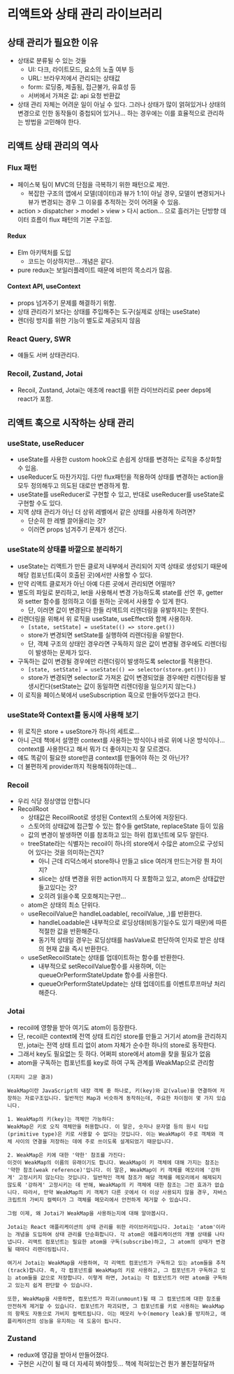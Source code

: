 # 리액트와 상태 관리 라이브러리

## 상태 관리가 필요한 이유

- 상태로 분류될 수 있는 것들
  - UI: 다크, 라이트모드, 요소의 노출 여부 등
  - URL: 브라우저에서 관리되는 상태값
  - form: 로딩중, 제출됨, 접근불가, 유효성 등
  - 서버에서 가져온 값: api 요청 반환값
- 상태 관리 자체는 어려운 일이 아닐 수 있다. 그러나 상태가 많이 얽혀있거나 상태의 변경으로 인한 동작들이 중첩되어 있거나... 하는 경우에는 이를 효율적으로 관리하는 방법을 고민해야 한다.

## 리액트 상태 관리의 역사

### Flux 패턴

- 페이스북 팀이 MVC의 단점을 극복하기 위한 패턴으로 제안.
  - 복잡한 구조의 앱에서 모델(데이터)과 뷰가 1:1이 아닐 경우, 모델이 변경되거나 뷰가 변경되는 경우 그 이유를 추적하는 것이 어려울 수 있음.
- action > dispatcher > model > view > 다시 action... 으로 흘러가는 단방향 데이터 흐름이 flux 패턴의 기본 구조임.

#### Redux

- Elm 아키텍처를 도입
  - 코드는 이상하지만... 개념은 같다.
- pure redux는 보일러플레이트 때문에 비판의 목소리가 많음.

#### Context API, useContext

- props 넘겨주기 문제를 해결하기 위함.
- 상태 관리라기 보다는 상태를 주입해주는 도구(실제로 상태는 useState)
- 렌더링 방지를 위한 기능이 별도로 제공되지 않음

### React Query, SWR

- 얘들도 서버 상태관리다.

### Recoil, Zustand, Jotai

- Recoil, Zustand, Jotai는 애초에 react를 위한 라이브러리로 peer deps에 react가 포함.

## 리액트 훅으로 시작하는 상태 관리

### useState, useReducer

- useState를 사용한 custom hook으로 손쉽게 상태를 변경하는 로직을 추상화할 수 있음.
- useReducer도 마찬가지임. 다만 flux패턴을 적용하여 상태를 변경하는 action을 모두 정의해두고 의도된 대로만 변경하게 함.
- useState를 useReducer로 구현할 수 있고, 반대로 useReducer를 useState로 구현할 수도 있다.
- 지역 상태 관리가 아닌 더 상위 레벨에서 같은 상태를 사용하게 하려면?
  - 단순히 한 레벨 끌어올리는 것?
  - 이러면 props 넘겨주기 문제가 생긴다.

### useState의 상태를 바깥으로 분리하기

- useState는 리액트가 만든 클로저 내부에서 관리되어 지역 상태로 생성되기 때문에 해당 컴포넌트(훅이 호출된 곳)에서만 사용할 수 있다.
- 만약 리액트 클로저가 아닌 아예 다른 곳에서 관리되면 어떨까?
- 별도의 파일로 분리하고, let을 사용해서 변경 가능하도록 state를 선언 후, getter와 setter 함수를 정의하고 이를 원하는 곳에서 사용할 수 있게 한다.
  - 단, 이러면 값이 변경된다 한들 리액트의 리렌더링을 유발하지는 못한다.
- 리렌더링을 위해서 위 로직을 useState, useEffect와 함께 사용하자.
  - `[state, setState] = useState(() => store.get())`
  - store가 변경되면 setState를 실행하여 리렌더링을 유발한다.
  - 단, 객체 구조의 상태인 경우라면 구독하지 않은 값이 변경될 경우에도 리렌더링이 발생하는 문제가 있다.
- 구독하는 값이 변경될 경우에만 리렌더링이 발생하도록 selector를 적용한다.
  - `[state, setState] = useState(() => selector(store.get()))`
  - store가 변경되면 selector로 가져온 값이 변경되었을 경우에만 리렌더링을 발생시킨다(setState는 값이 동일하면 리렌더링을 일으키지 않는다.)
- 이 로직을 페이스북에서 useSubscription 훅으로 만들어두었다고 한다.

### useState와 Context를 동시에 사용해 보기

- 위 로직은 store + useStore가 하나의 세트로...
- 아니 근데 책에서 설명한 context를 사용하는 방식이나 바로 위에 나온 방식이나... context를 사용한다고 해서 뭐가 더 좋아지는지 잘 모르겠다.
- 얘도 똑같이 필요한 store만큼 context를 만들어야 하는 것 아닌가?
- 더 불편하게 provider까지 적용해줘야하는데...

### Recoil

- 우리 식당 정상영업 안합니다
- RecoilRoot
  - 상태값은 RecoilRoot로 생성된 Context의 스토어에 저장된다.
  - 스토어의 상태값에 접근할 수 있는 함수들 getState, replaceState 등이 있음
  - 값의 변경이 발생하면 이를 참조하고 있는 하위 컴포넌트에 모두 알린다.
  - treeState라는 식별자는 recoil이 하나의 store에서 수많은 atom으로 구성되어 있다는 것을 의미하는건지?
    - 아니 근데 리덕스에서 store하나 만들고 slice 여러개 만드는거랑 뭔 차이지?
    - slice는 상태 변경을 위한 action까지 다 포함하고 있고, atom은 상태값만 들고있다는 것?
    - 오히려 읽을수록 모호해지는구만...
  - atom은 상태의 최소 단위다.
  - useRecoilValue은 handleLoadable(, recoilValue, ,)를 반환한다.
    - handleLoadable은 내부적으로 로딩상태(비동기일수도 있기 때문)에 따른 적절한 값을 반환해준다.
    - 동기적 상태일 경우는 로딩상태를 hasValue로 판단하여 인자로 받은 상태의 현재 값을 즉시 반환한다.
  - useSetRecoilState는 상태를 업데이트하는 함수를 반환한다.
    - 내부적으로 setRecoilValue함수를 사용하며, 이는 queueOrPerformStateUpdate 함수를 사용한다.
    - queueOrPerformStateUpdate는 상태 업데이트를 이벤트루프마냥 처리해준다.

### Jotai

- recoil에 영향을 받아 여기도 atom이 등장한다.
- 단, recoil은 context에 전역 상태 트리인 store를 만들고 거기서 atom을 관리하지만, jotai는 전역 상태 트리 없이 atom 자체가 순수한 하나의 store로 동작한다.
- 그래서 key도 필요없는 듯 하다. 어쩌피 store에서 atom을 찾을 필요가 없음
- atom을 구독하는 컴포넌트를 key로 하여 구독 관계를 WeakMap으로 관리함

```
(지피티 고문 결과)

WeakMap이란 JavaScript의 내장 객체 중 하나로, 키(key)와 값(value)을 연결하여 저장하는 자료구조입니다. 일반적인 Map과 비슷하게 동작하는데, 주요한 차이점이 몇 가지 있습니다.

1. WeakMap의 키(key)는 객체만 가능하다:
WeakMap은 키로 오직 객체만을 허용합니다. 이 말은, 숫자나 문자열 등의 원시 타입(primitive type)은 키로 사용할 수 없다는 것입니다. 이는 WeakMap이 주로 객체와 객체 사이의 연결을 저장하는 데에 주로 쓰이도록 설계되었기 때문입니다.

2. WeakMap은 키에 대한 '약한' 참조를 가진다:
이것이 WeakMap의 이름의 유래이기도 합니다. WeakMap이 키 객체에 대해 가지는 참조는 '약한 참조(weak reference)'입니다. 이 말은, WeakMap이 키 객체를 메모리에 '강하게' 고정시키지 않는다는 것입니다. 일반적인 객체 참조가 해당 객체를 메모리에서 해제되지 않도록 '강하게' 고정시키는 데 반해, WeakMap의 키 객체에 대한 참조는 그런 효과가 없습니다. 따라서, 만약 WeakMap의 키 객체가 다른 곳에서 더 이상 사용되지 않을 경우, 자바스크립트의 가비지 컬렉터가 그 객체를 메모리에서 안전하게 제거할 수 있습니다.

그럼 이제, 왜 Jotai가 WeakMap을 사용하는지에 대해 알아봅시다.

Jotai는 React 애플리케이션의 상태 관리를 위한 라이브러리입니다. Jotai는 'atom'이라는 개념을 도입하여 상태 관리를 단순화합니다. 각 atom은 애플리케이션의 개별 상태를 나타냅니다. 리액트 컴포넌트는 필요한 atom을 구독(subscribe)하고, 그 atom의 상태가 변경될 때마다 리렌더링됩니다.

여기서 Jotai는 WeakMap을 사용하여, 각 리액트 컴포넌트가 구독하고 있는 atom들을 추적(track)합니다. 즉, 각 컴포넌트를 WeakMap의 키로 사용하고, 그 컴포넌트가 구독하고 있는 atom들을 값으로 저장합니다. 이렇게 하면, Jotai는 각 컴포넌트가 어떤 atom을 구독하고 있는지 쉽게 판단할 수 있습니다.

또한, WeakMap을 사용하면, 컴포넌트가 파괴(unmount)될 때 그 컴포넌트에 대한 참조를 안전하게 제거할 수 있습니다. 컴포넌트가 파괴되면, 그 컴포넌트를 키로 사용하는 WeakMap의 항목도 자동으로 가비지 컬렉트됩니다. 이는 메모리 누수(memory leak)를 방지하고, 애플리케이션의 성능을 유지하는 데 도움이 됩니다.
```

### Zustand

- redux에 영감을 받아서 만들어졌다.
- 구현은 시간이 될 때 더 자세히 봐야할듯... 책에 적혀있는건 뭔가 불친절하달까
